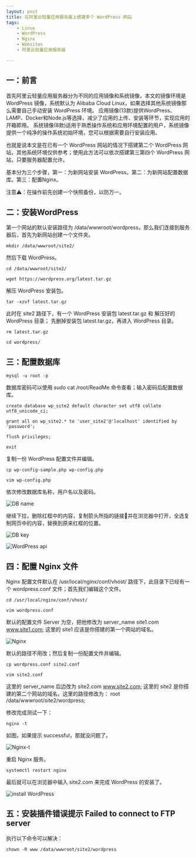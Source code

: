 ```yaml
---
layout: post
title: ﻿在阿里云轻量应用服务器上搭建多个 WordPress 网站
tags:
    - Linux
    - WordPress
    - Nginx
    - Websites
    - 阿里云轻量应用服务器

---
```

## 一：前言

首先阿里云轻量应用服务器分为不同的应用镜像和系统镜像，本文的镜像环境是 WordPress 镜像，系统默认为 Alibaba Cloud Linux，如果选择其他系统镜像那么需要自己手动安装 WordPress 环境。
应用镜像(13款)提供WordPress、LAMP、Docker和Node.js等选择，减少了应用的上传、安装等环节，实现应用的开箱即用。
系统镜像(8款)适用于熟悉操作系统和应用环境配置的用户，系统镜像提供一个纯净的操作系统初始环境，您可以根据需要自行安装应用。

也就是说本文是在已有一个 WordPress 网站的情况下搭建第二个 WordPress 网站，其他系统环境仅供参考；使用此方法可以依次搭建第三第四个 WordPress 网站，只要服务器配置允许。

基本分为三个步骤，第一：为新网站安装 WordPress。第二：为新网站配置数据库。第三：配置Nginx。

注意⚠️：在操作前先创建一个快照备份，以防万一。

## 二：安装WordPress

第一个网站的默认安装路径为 /data/wwwroot/wordpress，那么我们连接到服务器后，首先为新网站创建一个文件夹。

    mkdir /data/wwwroot/site2/

然后下载 WordPress。

    cd /data/wwwroot/site2/

    wget https://wordpress.org/latest.tar.gz

解压 WordPress 安装包。

    tar -xzvf latest.tar.gz

此时在 site2 路径下，有一个 WordPress 安装包 latest.tar.gz 和 解压好的 WordPress 目录； 先删掉安装包 latest.tar.gz，再进入 WordPress 目录。 

    rm latest.tar.gz

    cd wordpress/
  
## 三：配置数据库

    mysql -u root -p

数据库密码可以使用 sudo cat /root/ReadMe 命令查看；输入密码后配置数据库。

    create database wp_site2 default character set utf8 collate utf8_unicode_ci;

    grant all on wp_site2.* to 'user_site2'@'localhost' identified by 'password';

    flush privileges;

    exit

复制一份 WordPress 配置文件并编辑。

    cp wp-config-sample.php wp-config.php

    vim wp-config.php
  
依次修改数据库名称，用户名以及密码。

  ![DB name](https://raw.githubusercontent.com/huijingfei/huijingfei.github.io/master/images/DB%20name.webp)

继续下拉，删除红框中的内容，复制箭头所指的链接🔗并在浏览器中打开，全选复制网页中的内容，替换到原来红框的位置。

  ![DB key](https://raw.githubusercontent.com/huijingfei/huijingfei.github.io/master/images/DB%20key.webp)

  ![WordPress api](https://raw.githubusercontent.com/huijingfei/huijingfei.github.io/master/images/WordPress%20api.webp)

## 四：配置 Nginx 文件

Nginx 配置文件默认在 /usr/local/nginx/conf/vhost/ 路径下，此目录下已经有一个 wordpress.conf 文件；首先我们编辑这个文件。

    cd /usr/local/nginx/conf/vhost/

    vim wordpress.conf

默认的配置文件 Server 为空，把他修改为  server_name site1.com www.site1.com; 这里的 site1 应该是你搭建的第一个网站的域名。


  ![Nginx](https://raw.githubusercontent.com/huijingfei/huijingfei.github.io/master/images/Nginx.webp)

默认的路径不用改；然后复制一份配置文件并编辑。

    cp wordpress.conf site2.conf

    vim site2.conf

这里的 server_name 后边改为 site2.com www.site2.com; 这里的 site2 是你搭建的第二个网站的域名。这里的路径修改为：   root /data/wwwroot/site2/wordpress;

修改完成测试一下：

    nginx -t

如图，如果提示 successful，那就没问题了。

  ![Nginx-t](https://raw.githubusercontent.com/huijingfei/huijingfei.github.io/master/images/Nginx-t.webp)

重启 Nginx 服务。

    systemctl restart nginx

最后就可以在浏览器中输入 site2.com 来完成 WordPress 的安装了。

  ![install WordPress](https://raw.githubusercontent.com/huijingfei/huijingfei.github.io/master/images/install%20WordPress.webp)

## 五：安装插件错误提示 Failed to connect to FTP server

执行以下命令可以解决：

    chown -R www /data/wwwroot/site2/wordpress
